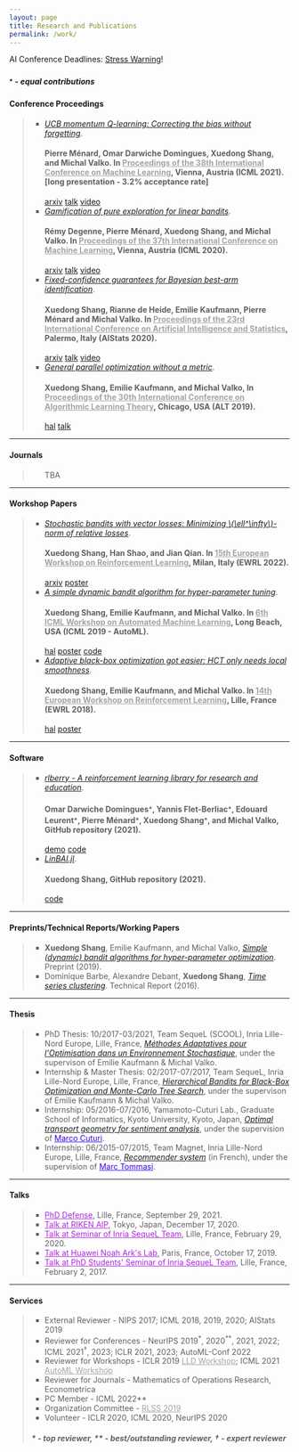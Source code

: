```yaml
---
layout: page
title: Research and Publications
permalink: /work/
---
```


AI Conference Deadlines: <a href="https://aideadlin.es/?sub=ML,CV,NLP,RO,SP,GR">Stress Warning</a>!

<h5><sup>&#8270</sup> - equal contributions</h5>

<h4><B>Conference Proceedings</B></h4>

<blockquote>
<ul style="list-style-type:square">
<li>
  <a href="/static/documents/menard2021ucbmq.pdf"><em>UCB momentum Q-learning: Correcting the bias without forgetting</em></a>.

  <h4>Pierre Ménard, Omar Darwiche Domingues, <strong>Xuedong Shang</strong>, and Michal Valko.  In <a href="https://www.icml.cc/" style="color:#A4A4A4">Proceedings of the 38th International Conference on Machine Learning</a>, Vienna, Austria (ICML 2021). [long presentation - 3.2% acceptance rate]</h4>

  <div class="btn-links"><a class="btn btn-outline-primary my-1 mr-1 btn-sm" href="https://arxiv.org/abs/2103.01312" rel="noopener">arxiv</a> <a class="btn btn-outline-primary my-1 mr-1 btn-sm" href="/static/documents/icml2021_talk.pdf"  rel="noopener">talk</a> <a class="btn btn-outline-primary my-1 mr-1 btn-sm" href="https://icml.cc/virtual/2021/poster/8561" rel="noopener">video</a></div>
</li>
<li>
  <a href="/static/documents/degenne2020game.pdf"><em>Gamification of pure exploration for linear bandits</em></a>.

  <h4>Rémy Degenne, Pierre Ménard, <strong>Xuedong Shang</strong>, and Michal Valko.  In <a href="https://www.icml.cc/" style="color:#A4A4A4">Proceedings of the 37th International Conference on Machine Learning</a>, Vienna, Austria (ICML 2020).</h4>

  <div class="btn-links"><a class="btn btn-outline-primary my-1 mr-1 btn-sm" href="https://arxiv.org/abs/2007.00953" rel="noopener">arxiv</a> <a class="btn btn-outline-primary my-1 mr-1 btn-sm" href="/static/documents/icml2020_talk.pdf" rel="noopener">talk</a> <a class="btn btn-outline-primary my-1 mr-1 btn-sm" href="https://icml.cc/virtual/2020/poster/6506" rel="noopener">video</a></div>
</li>
<li>
  <a href="/static/documents/shang2020t3c.pdf"><em>Fixed-confidence guarantees for Bayesian best-arm identification</em></a>.

  <h4><strong>Xuedong Shang</strong>, Rianne de Heide, Emilie Kaufmann, Pierre Ménard and Michal Valko. In <a href="https://www.aistats.org/" style="color:#A4A4A4">Proceedings of the 23rd International Conference on Artificial Intelligence and Statistics</a>, Palermo, Italy (AIStats 2020).</h4>

  <div class="btn-links"><a class="btn btn-outline-primary my-1 mr-1 btn-sm" href="https://arxiv.org/abs/1910.10945" rel="noopener">arxiv</a> <a class="btn btn-outline-primary my-1 mr-1 btn-sm" href="/static/documents/aistats2020_talk.pdf" rel="noopener">talk</a> <a class="btn btn-outline-primary my-1 mr-1 btn-sm" href="https://aistats2020.net/poster_622.html" rel="noopener">video</a></div>
</li>
<li>
  <a href="/static/documents/shang2019general.pdf"><em>General parallel optimization without a metric</em></a>.

  <h4><strong>Xuedong Shang</strong>, Emilie Kaufmann, and Michal Valko,  In <a href="http://alt2019.algorithmiclearningtheory.org/accepted-papers/" style="color:#A4A4A4">Proceedings of the 30th International Conference on Algorithmic Learning Theory</a>, Chicago, USA (ALT 2019).</h4>

  <div class="btn-links"><a class="btn btn-outline-primary my-1 mr-1 btn-sm" href="https://hal.archives-ouvertes.fr/hal-02047225" rel="noopener">hal</a> <a class="btn btn-outline-primary my-1 mr-1 btn-sm" href="/static/documents/alt2019_talk_1.pdf" rel="noopener">talk</a></div>
</li>
</ul>
</blockquote>

<hr />

<h4><B>Journals</B></h4>

<blockquote>
<ul style="list-style-type:square">
  TBA
</ul>
</blockquote>

<hr />

<h4><B>Workshop Papers</B></h4>

<blockquote>
<ul style="list-style-type:square">
<li>
  <a href="/static/documents/shang2022vector.pdf"><em>Stochastic bandits with vector losses: Minimizing \(\ell^\infty\)-norm of relative losses</em></a>.

  <h4><strong>Xuedong Shang</strong>, Han Shao, and Jian Qian. In <a href="https://ewrl.wordpress.com/ewrl15-2022/" style="color:#A4A4A4">15th European Workshop on Reinforcement Learning</a>, Milan, Italy (EWRL 2022).</h4>

  <div class="btn-links"><a class="btn btn-outline-primary my-1 mr-1 btn-sm" href="https://arxiv.org/abs/2010.08061" rel="noopener">arxiv</a> <a class="btn btn-outline-primary my-1 mr-1 btn-sm" href="" rel="noopener">poster</a></div>
</li>
<li>
  <a href="/static/documents/shang2019dttts.pdf"><em>A simple dynamic bandit algorithm for hyper-parameter tuning</em></a>.

  <h4><strong>Xuedong Shang</strong>, Emilie Kaufmann, and Michal Valko. In <a href="https://sites.google.com/view/automl2019icml/" style="color:#A4A4A4">6th ICML Workshop on Automated Machine Learning</a>, Long Beach, USA (ICML 2019 - AutoML).</h4>

  <div class="btn-links"><a class="btn btn-outline-primary my-1 mr-1 btn-sm" href="https://hal.archives-ouvertes.fr/hal-02145200" rel="noopener">hal</a> <a class="btn btn-outline-primary my-1 mr-1 btn-sm" href="/static/documents/shang2019dttts_poster.pdf"  rel="noopener">poster</a> <a class="btn btn-outline-primary my-1 mr-1 btn-sm" href="/static/documents/shang2019dttts_code.zip" rel="noopener">code</a></div>
</li>
<li>
  <a href="/static/documents/shang2018adaptive.pdf"><em>Adaptive black-box optimization got easier: HCT only needs local smoothness</em></a>.

  <h4><strong>Xuedong Shang</strong>, Emilie Kaufmann, and Michal Valko. In <a href="https://ewrl.wordpress.com/ewrl14-2018/" style="color:#A4A4A4">14th European Workshop on Reinforcement Learning</a>, Lille, France (EWRL 2018).</h4>

  <div class="btn-links"><a class="btn btn-outline-primary my-1 mr-1 btn-sm" href="https://hal.archives-ouvertes.fr/hal-01874637" rel="noopener">hal</a> <a class="btn btn-outline-primary my-1 mr-1 btn-sm" href="/static/documents/shang2018adaptive_poster.pdf" rel="noopener">poster</a></div>
</li>
</ul>
</blockquote>

<hr />

<h4><B>Software</B></h4>
<blockquote>
<ul style="list-style-type:square">
<li>
  <a href="https://github.com/rlberry-py/rlberry"><em>rlberry - A reinforcement learning library for research and education</em></a>.

  <h4>Omar Darwiche Domingues<sup>&#8270</sup>, Yannis Flet-Berliac<sup>&#8270</sup>, Edouard Leurent<sup>&#8270</sup>, Pierre Ménard<sup>&#8270</sup>, <strong>Xuedong Shang</strong><sup>&#8270</sup>, and Michal Valko, GitHub repository (2021).</h4>

  <div class="btn-links"><a class="btn btn-outline-primary my-1 mr-1 btn-sm" href="https://rlberry.readthedocs.io/en/latest/basics/create_agent.html#create-agent" rel="noopener">demo</a> <a class="btn btn-outline-primary my-1 mr-1 btn-sm" href="https://github.com/rlberry-py/rlberry" rel="noopener">code</a></div>
</li>
<li>
  <a href="https://github.com/xuedong/LinBAI.jl"><em>LinBAI.jl</em></a>.

  <h4><strong>Xuedong Shang</strong>, GitHub repository (2021).</h4>

  <div class="btn-links"><a class="btn btn-outline-primary my-1 mr-1 btn-sm" href="https://github.com/xuedong/LinBAI.jl" rel="noopener">code</a></div>
</li>
</ul>
</blockquote>

<hr />

<h4><B>Preprints/Technical Reports/Working Papers</B></h4>
<blockquote>
<ul style="list-style-type:square">
<li>
  <strong>Xuedong Shang</strong>, Emilie Kaufmann, and Michal Valko, <a href="/static/documents/dttts.pdf"><em>Simple (dynamic) bandit algorithms for hyper-parameter optimization</em></a>. Preprint (2019).
</li>
<li>
  Dominique Barbe, Alexandre Debant, <strong>Xuedong Shang</strong>, <a href="/static/documents/barbe2016clustering.pdf"><em>Time series clustering</em></a>. Technical Report (2016).
</li>
</ul>
</blockquote>

<hr />

<h4><B>Thesis</B></h4>

<blockquote>
<ul style="list-style-type:square">
  <li>PhD Thesis: 10/2017-03/2021, Team SequeL (SCOOL), Inria Lille-Nord Europe, Lille, France, <a href="/static/documents/phd_thesis.pdf"><em>Méthodes Adaptatives pour l'Optimisation dans un Environnement Stochastique</em></a>, under the supervison of Emilie Kaufmann & Michal Valko.
  </li>

  <li>Internship & Master Thesis: 02/2017-07/2017, Team SequeL, Inria Lille-Nord Europe, Lille, France, <a href="/static/documents/bandits.pdf"><em>Hierarchical Bandits for Black-Box Optimization and Monte-Carlo Tree Search</em></a>, under the supervison of Emilie Kaufmann & Michal Valko.
  </li>

  <li>Internship: 05/2016-07/2016, Yamamoto-Cuturi Lab., Graduate School of Informatics, Kyoto University, Kyoto, Japan, <a href="/static/documents/optimal_transport.pdf"><em>Optimal transport geometry for sentiment analysis</em></a>, under the supervision of <a href="http://marcocuturi.net/" style="color:#3A01DF">Marco Cuturi</a>.
  </li>

  <li>Internship: 06/2015-07/2015, Team Magnet, Inria Lille-Nord Europe, Lille, France, <a href="/static/documents/recommender.pdf"><em>Recommender system</em></a> (in French), under the supervision of <a href="http://researchers.lille.inria.fr/tommasi/" style="color:#3A01DF">Marc Tommasi</a>.
  </li>
</ul>

</blockquote>

<hr />

<h4><B>Talks</B></h4>

<blockquote>
<ul style="list-style-type:square">
  <li><a href="https://xuedong.github.io/phd_defense" style="color:#AA26DA">PhD Defense</a>, Lille, France, September 29, 2021.</li>
  <li><a href="https://xuedong.github.io/riken_talk" style="color:#AA26DA">Talk at RIKEN AIP</a>, Tokyo, Japan, December 17, 2020.</li>
  <li><a href="/static/documents/sequel_talk.pdf" style="color:#AA26DA">Talk at Seminar of Inria SequeL Team</a>, Lille, France, February 29, 2020.</li>
  <li><a href="/static/documents/huawei_talk.pdf" style="color:#AA26DA">Talk at Huawei Noah Ark's Lab</a>, Paris, France, October 17, 2019.</li>
  <li><a href="/static/documents/phd_seminar_talk.pdf" style="color:#AA26DA">Talk at PhD Students' Seminar of Inria SequeL Team</a>, Lille, France, February 2, 2017.</li>
</ul>
</blockquote>

<hr />

<h4><B>Services</B></h4>

<blockquote>
<ul style="list-style-type:square">
  <li>External Reviewer - NIPS 2017; ICML 2018, 2019, 2020; AIStats 2019</li>
  <li>Reviewer for Conferences - NeurIPS 2019<sup>*</sup>, 2020<sup>**</sup>, 2021, 2022; ICML 2021<sup>†</sup>, 2023; ICLR 2021, 2023; AutoML-Conf 2022</li>
  <li>Reviewer for Workshops - ICLR 2019 <a href="https://lld-workshop.github.io/" style="color:#A4A4A4">LLD Workshop</a>; ICML 2021 <a href="https://sites.google.com/view/automl2021/home" style="color:#A4A4A4">AutoML Workshop</a></li>
  <li>Reviewer for Journals - Mathematics of Operations Research, Econometrica</li>
  <li>PC Member - ICML 2022**</li>
  <li>Organization Committee - <a href="https://rlss.inria.fr/" style="color:#A4A4A4">RLSS 2019</a></li>
  <li>Volunteer - ICLR 2020, ICML 2020, NeurIPS 2020</li>
</ul>

<h5>* - top reviewer, ** - best/outstanding reviewer, † - expert reviewer</h5>
</blockquote>
